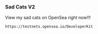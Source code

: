 ### Sad Cats V2
View my sad cats on OpenSea right now!!!
```
https://testnets.opensea.io/DeveloperKit
```